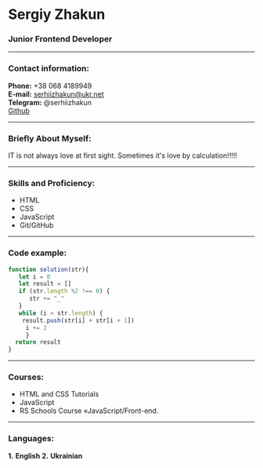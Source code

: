 # Sergiy Zhakun
### Junior Frontend Developer

---
### Contact information:

**Phone:** +38 068  4189949<br>
**E-mail:** serhiizhakun@ukr.net<br>
**Telegram:** @serhiizhakun<br>
[Github](https://https://github.com/serhiizhakun1987)<br>

---
### Briefly About Myself:
IT is not always love at first sight. Sometimes it's love by calculation!!!!!

---
### Skills and Proficiency:
- HTML
- CSS 
- JavaScript 
- Git/GitHub

---

### Code example:
```javascript
function solution(str){
   let i = 0
   let result = []
   if (str.length %2 !== 0) {
      str += "_"
   }
   while (i < str.length) {
    result.push(str[i] + str[i + 1])
     i += 2
     }
  return result
}
```
---
### Courses:
- HTML and CSS Tutorials
- JavaScript 
- RS Schools Course «JavaScript/Front-end.

---

### Languages:

__1.__ __English__ 
__2.__ __Ukrainian__
